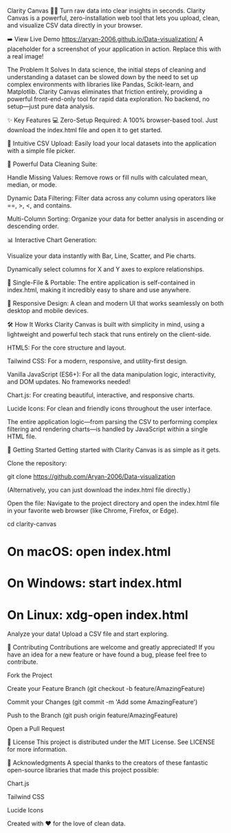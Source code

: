 Clarity Canvas 🎨✨
Turn raw data into clear insights in seconds. Clarity Canvas is a powerful, zero-installation web tool that lets you upload, clean, and visualize CSV data directly in your browser.

➡️ View Live Demo https://aryan-2006.github.io/Data-visualization/
A placeholder for a screenshot of your application in action. Replace this with a real image!

The Problem It Solves
In data science, the initial steps of cleaning and understanding a dataset can be slowed down by the need to set up complex environments with libraries like Pandas, Scikit-learn, and Matplotlib. Clarity Canvas eliminates that friction entirely, providing a powerful front-end-only tool for rapid data exploration. No backend, no setup—just pure data analysis.

✨ Key Features
💻 Zero-Setup Required: A 100% browser-based tool. Just download the index.html file and open it to get started.

📂 Intuitive CSV Upload: Easily load your local datasets into the application with a simple file picker.

🧹 Powerful Data Cleaning Suite:

Handle Missing Values: Remove rows or fill nulls with calculated mean, median, or mode.

Dynamic Data Filtering: Filter data across any column using operators like ==, >, <, and contains.

Multi-Column Sorting: Organize your data for better analysis in ascending or descending order.

📊 Interactive Chart Generation:

Visualize your data instantly with Bar, Line, Scatter, and Pie charts.

Dynamically select columns for X and Y axes to explore relationships.

🚀 Single-File & Portable: The entire application is self-contained in index.html, making it incredibly easy to share and use anywhere.

📱 Responsive Design: A clean and modern UI that works seamlessly on both desktop and mobile devices.

🛠️ How It Works
Clarity Canvas is built with simplicity in mind, using a lightweight and powerful tech stack that runs entirely on the client-side.

HTML5: For the core structure and layout.

Tailwind CSS: For a modern, responsive, and utility-first design.

Vanilla JavaScript (ES6+): For all the data manipulation logic, interactivity, and DOM updates. No frameworks needed!

Chart.js: For creating beautiful, interactive, and responsive charts.

Lucide Icons: For clean and friendly icons throughout the user interface.

The entire application logic—from parsing the CSV to performing complex filtering and rendering charts—is handled by JavaScript within a single HTML file.

🚀 Getting Started
Getting started with Clarity Canvas is as simple as it gets.

Clone the repository:

git clone https://github.com/Aryan-2006/Data-visualization

(Alternatively, you can just download the index.html file directly.)

Open the file:
Navigate to the project directory and open the index.html file in your favorite web browser (like Chrome, Firefox, or Edge).

cd clarity-canvas
# On macOS: open index.html
# On Windows: start index.html
# On Linux: xdg-open index.html

Analyze your data!
Upload a CSV file and start exploring.

🤝 Contributing
Contributions are welcome and greatly appreciated! If you have an idea for a new feature or have found a bug, please feel free to contribute.

Fork the Project

Create your Feature Branch (git checkout -b feature/AmazingFeature)

Commit your Changes (git commit -m 'Add some AmazingFeature')

Push to the Branch (git push origin feature/AmazingFeature)

Open a Pull Request

📄 License
This project is distributed under the MIT License. See LICENSE for more information.

🙏 Acknowledgments
A special thanks to the creators of these fantastic open-source libraries that made this project possible:

Chart.js

Tailwind CSS

Lucide Icons

Created with ❤️ for the love of clean data.
